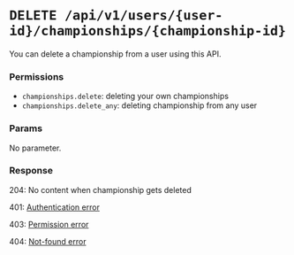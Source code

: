 # `DELETE /api/v1/users/{user-id}/championships/{championship-id}`
You can delete a championship from a user using this API.


### Permissions

- `championships.delete`: deleting your own championships
- `championships.delete_any`: deleting championship from any user

### Params

No parameter.

### Response

204: No content when championship gets deleted

401: [Authentication error](../../authentication-errors.md)

403: [Permission error](../../permission-errors.md)

404: [Not-found error](../../not-found-errors.md)
